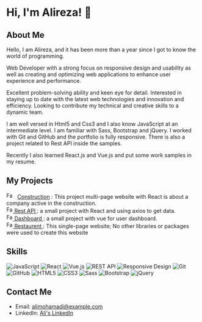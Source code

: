 # Hi, I'm Alireza! 👋

## About Me
Hello, I am Alireza, and it has been more than a year since I got to know the world of programming.

Web Developer with a strong focus on responsive design and usability as well as creating and optimizing web applications to enhance user experience and performance.

Excellent problem-solving ability and keen eye for detail. Interested in staying up to date with the latest web technologies and innovation and efficiency. Looking to contribute my technical and creative skills to a dynamic team.

I am well versed in Html5 and Css3 and I also know JavaScript at an intermediate level. I am familiar with Sass, Bootstrap and jQuery. I worked with Git and GitHub and the portfolio is fully responsive. There is also a project related to Rest API inside the samples.

Recently I also learned React.js and Vue.js and put some work samples in my resume.

## My Projects
<div>
    <img src="https://constructionreact2023.netlify.app/Favicon.ico" alt="Favicon" width="17" height="17">
    &nbsp;
    <a href="https://constructionreact2023.netlify.app/"><span>Construction</span></a>
    : This project multi-page website with React is about a company active in the construction.
</div>

<div>
    <a href="https://cryptoreact2023.netlify.app/">
        <img src="https://cryptoreact2023.netlify.app/Favicon.ico" alt="Favicon" width="17" height="17">
        <span>Rest API</span>
    </a>: a small project with React and using axios to get data.
</div>

<div>
    <a href="https://taskapp2024.netlify.app/">
        <img src="https://taskapp2024.netlify.app/Favicon.ico" alt="Favicon" width="17" height="17">
        <span>Dashboard</span>
    </a>: a small project with vue for user dashboard.
</div>

<div>
    <a href="https://restaurentjs2023.netlify.app/">
        <img src="https://restaurentjs2023.netlify.app/Images/Favicon.ico" alt="Favicon" width="17" height="17">
        <span>Restaurent</span>
    </a>: This single-page website; No other libraries or packages were used to create this website
</div>
  
## Skills
![JavaScript](https://img.shields.io/badge/-JavaScript-F0DB4F?style=for-the-badge&logo=javascript&logoColor=black)
![React](https://img.shields.io/badge/-React-61DAFB?style=for-the-badge&logo=react&logoColor=black)
![Vue.js](https://img.shields.io/badge/-Vue.js-4FC08D?style=for-the-badge&logo=vue.js&logoColor=white)
![REST API](https://img.shields.io/badge/-REST&#32;API-gray?style=for-the-badge&logo=api&logoColor=black)
![Responsive Design](https://img.shields.io/badge/-Responsive&#32;Design-0DB7ED?style=for-the-badge&logo=responsive&logoColor=white)
![Git](https://img.shields.io/badge/-Git-F05033?style=for-the-badge&logo=git&logoColor=white)
![GitHub](https://img.shields.io/badge/-GitHub-181717?style=for-the-badge&logo=github&logoColor=white)
![HTML5](https://img.shields.io/badge/-HTML5-E34F26?style=for-the-badge&logo=html5&logoColor=white)
![CSS3](https://img.shields.io/badge/-CSS3-1572B6?style=for-the-badge&logo=css3&logoColor=white)
![Sass](https://img.shields.io/badge/-Sass-CC6699?style=for-the-badge&logo=sass&logoColor=white)
![Bootstrap](https://img.shields.io/badge/-Bootstrap-7952B3?style=for-the-badge&logo=bootstrap&logoColor=white)
![jQuery](https://img.shields.io/badge/-jQuery-0769AD?style=for-the-badge&logo=jquery&logoColor=white)

## Contact Me
- Email: alimohamadi@example.com
- LinkedIn: [Ali's LinkedIn](https://www.linkedin.com/in/alimohamadi)
